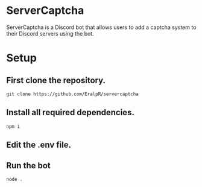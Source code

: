 # ServerCaptcha
ServerCaptcha is a Discord bot that allows users to add a captcha system to their Discord servers using the bot.

# Setup
## First clone the repository.
```
git clone https://github.com/EralpR/servercaptcha
```
## Install all required dependencies.
```
npm i
```
## Edit the .env file.
## Run the bot
```
node .
```

